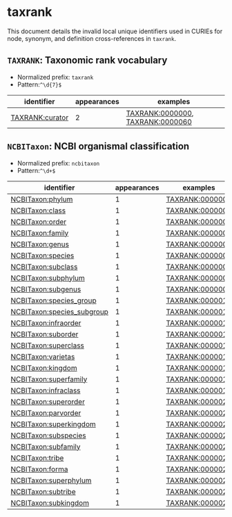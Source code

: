# taxrank

This document details the invalid local unique identifiers used in CURIEs
for node, synonym, and definition cross-references in `taxrank`.


## `TAXRANK`: Taxonomic rank vocabulary

- Normalized prefix: `taxrank`
- Pattern:`^\d{7}$`


| identifier                                                |   appearances | examples                                                                                                             |
|-----------------------------------------------------------|---------------|----------------------------------------------------------------------------------------------------------------------|
| [TAXRANK:curator](https://bioregistry.io/TAXRANK:curator) |             2 | [TAXRANK:0000000](https://bioregistry.io/TAXRANK:0000000), [TAXRANK:0000060](https://bioregistry.io/TAXRANK:0000060) |

## `NCBITaxon`: NCBI organismal classification

- Normalized prefix: `ncbitaxon`
- Pattern:`^\d+$`


| identifier                                                                      |   appearances | examples                                                  |
|---------------------------------------------------------------------------------|---------------|-----------------------------------------------------------|
| [NCBITaxon:phylum](https://bioregistry.io/NCBITaxon:phylum)                     |             1 | [TAXRANK:0000001](https://bioregistry.io/TAXRANK:0000001) |
| [NCBITaxon:class](https://bioregistry.io/NCBITaxon:class)                       |             1 | [TAXRANK:0000002](https://bioregistry.io/TAXRANK:0000002) |
| [NCBITaxon:order](https://bioregistry.io/NCBITaxon:order)                       |             1 | [TAXRANK:0000003](https://bioregistry.io/TAXRANK:0000003) |
| [NCBITaxon:family](https://bioregistry.io/NCBITaxon:family)                     |             1 | [TAXRANK:0000004](https://bioregistry.io/TAXRANK:0000004) |
| [NCBITaxon:genus](https://bioregistry.io/NCBITaxon:genus)                       |             1 | [TAXRANK:0000005](https://bioregistry.io/TAXRANK:0000005) |
| [NCBITaxon:species](https://bioregistry.io/NCBITaxon:species)                   |             1 | [TAXRANK:0000006](https://bioregistry.io/TAXRANK:0000006) |
| [NCBITaxon:subclass](https://bioregistry.io/NCBITaxon:subclass)                 |             1 | [TAXRANK:0000007](https://bioregistry.io/TAXRANK:0000007) |
| [NCBITaxon:subphylum](https://bioregistry.io/NCBITaxon:subphylum)               |             1 | [TAXRANK:0000008](https://bioregistry.io/TAXRANK:0000008) |
| [NCBITaxon:subgenus](https://bioregistry.io/NCBITaxon:subgenus)                 |             1 | [TAXRANK:0000009](https://bioregistry.io/TAXRANK:0000009) |
| [NCBITaxon:species_group](https://bioregistry.io/NCBITaxon:species_group)       |             1 | [TAXRANK:0000010](https://bioregistry.io/TAXRANK:0000010) |
| [NCBITaxon:species_subgroup](https://bioregistry.io/NCBITaxon:species_subgroup) |             1 | [TAXRANK:0000011](https://bioregistry.io/TAXRANK:0000011) |
| [NCBITaxon:infraorder](https://bioregistry.io/NCBITaxon:infraorder)             |             1 | [TAXRANK:0000013](https://bioregistry.io/TAXRANK:0000013) |
| [NCBITaxon:suborder](https://bioregistry.io/NCBITaxon:suborder)                 |             1 | [TAXRANK:0000014](https://bioregistry.io/TAXRANK:0000014) |
| [NCBITaxon:superclass](https://bioregistry.io/NCBITaxon:superclass)             |             1 | [TAXRANK:0000015](https://bioregistry.io/TAXRANK:0000015) |
| [NCBITaxon:varietas](https://bioregistry.io/NCBITaxon:varietas)                 |             1 | [TAXRANK:0000016](https://bioregistry.io/TAXRANK:0000016) |
| [NCBITaxon:kingdom](https://bioregistry.io/NCBITaxon:kingdom)                   |             1 | [TAXRANK:0000017](https://bioregistry.io/TAXRANK:0000017) |
| [NCBITaxon:superfamily](https://bioregistry.io/NCBITaxon:superfamily)           |             1 | [TAXRANK:0000018](https://bioregistry.io/TAXRANK:0000018) |
| [NCBITaxon:infraclass](https://bioregistry.io/NCBITaxon:infraclass)             |             1 | [TAXRANK:0000019](https://bioregistry.io/TAXRANK:0000019) |
| [NCBITaxon:superorder](https://bioregistry.io/NCBITaxon:superorder)             |             1 | [TAXRANK:0000020](https://bioregistry.io/TAXRANK:0000020) |
| [NCBITaxon:parvorder](https://bioregistry.io/NCBITaxon:parvorder)               |             1 | [TAXRANK:0000021](https://bioregistry.io/TAXRANK:0000021) |
| [NCBITaxon:superkingdom](https://bioregistry.io/NCBITaxon:superkingdom)         |             1 | [TAXRANK:0000022](https://bioregistry.io/TAXRANK:0000022) |
| [NCBITaxon:subspecies](https://bioregistry.io/NCBITaxon:subspecies)             |             1 | [TAXRANK:0000023](https://bioregistry.io/TAXRANK:0000023) |
| [NCBITaxon:subfamily](https://bioregistry.io/NCBITaxon:subfamily)               |             1 | [TAXRANK:0000024](https://bioregistry.io/TAXRANK:0000024) |
| [NCBITaxon:tribe](https://bioregistry.io/NCBITaxon:tribe)                       |             1 | [TAXRANK:0000025](https://bioregistry.io/TAXRANK:0000025) |
| [NCBITaxon:forma](https://bioregistry.io/NCBITaxon:forma)                       |             1 | [TAXRANK:0000026](https://bioregistry.io/TAXRANK:0000026) |
| [NCBITaxon:superphylum](https://bioregistry.io/NCBITaxon:superphylum)           |             1 | [TAXRANK:0000027](https://bioregistry.io/TAXRANK:0000027) |
| [NCBITaxon:subtribe](https://bioregistry.io/NCBITaxon:subtribe)                 |             1 | [TAXRANK:0000028](https://bioregistry.io/TAXRANK:0000028) |
| [NCBITaxon:subkingdom](https://bioregistry.io/NCBITaxon:subkingdom)             |             1 | [TAXRANK:0000029](https://bioregistry.io/TAXRANK:0000029) |

